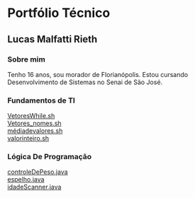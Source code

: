  # Portfólio Técnico 
## Lucas Malfatti Rieth 
### Sobre mim
Tenho 16 anos, sou morador de Florianópolis. Estou cursando Desenvolvimento de Sistemas no Senai de São José.
### Fundamentos de TI
[VetoresWhile.sh](FundamentosTI/exemplos/VetoresWhile.sh) <br>
[Vetores_nomes.sh](FundamentosTI/exemplos/Vetores_nomes.sh) <br>
[médiadevalores.sh](FundamentosTI/exemplos/médiadevalores.sh) <br>
[valorinteiro.sh](FundamentosTI/exemplos/valorinteiro.sh) <br>
### Lógica De Programação
[controleDePeso.java](LógicaDeProgramação/controleDePeso.java) <br>
[espelho.java](LógicaDeProgramação/espelho.java) <br>
[idadeScanner.java](LógicaDeProgramação/idadeScanner.java) <br>
